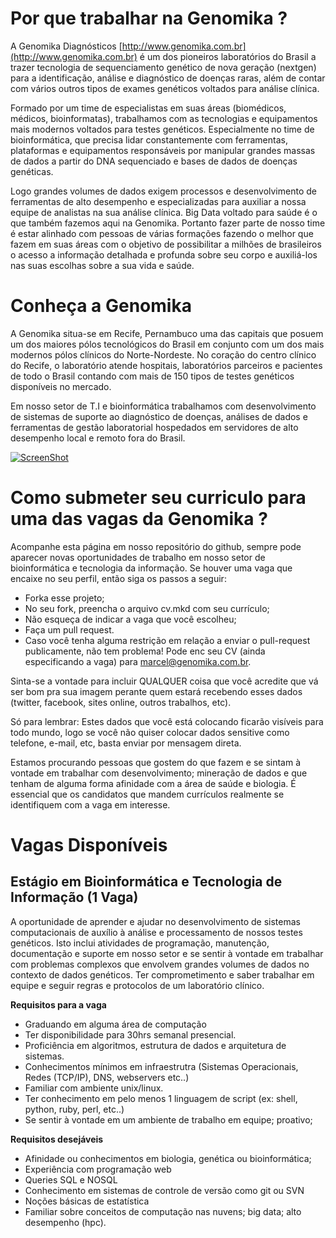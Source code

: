 Por que trabalhar na Genomika ?
===============================

A Genomika Diagnósticos [http://www.genomika.com.br](http://www.genomika.com.br) é um dos pioneiros laboratórios do Brasil a trazer tecnologia de sequenciamento genético de nova geração (nextgen) para a identificação, análise e diagnóstico de doenças raras, além de contar com vários outros tipos de exames genéticos voltados para análise clínica.

Formado por um time de especialistas em suas áreas (biomédicos, médicos, bioinformatas), trabalhamos com as tecnologias e equipamentos mais modernos voltados para testes genéticos. Especialmente no time de bioinformática, que precisa lidar constantemente com ferramentas, plataformas e equipamentos responsáveis por manipular grandes massas de dados a partir do DNA sequenciado e bases de dados de doenças genéticas.  

Logo grandes volumes de dados exigem processos e desenvolvimento de ferramentas de alto desempenho e especializadas para auxiliar a nossa equipe de analistas na sua análise clínica.  Big Data voltado para saúde é o que também fazemos aqui na Genomika. Portanto fazer parte de nosso time é estar alinhado com pessoas de várias formações fazendo o melhor que fazem em suas áreas com o objetivo de possibilitar a milhões de brasileiros o acesso a informação detalhada e profunda sobre seu corpo e auxiliá-los nas suas escolhas sobre a sua vida e saúde.

Conheça a Genomika
===============================================

A Genomika situa-se em Recife, Pernambuco uma das capitais que posuem um dos maiores pólos tecnológicos do Brasil em conjunto com um dos mais modernos pólos clínicos do Norte-Nordeste. No coração do centro clínico do Recife, o laboratório atende hospitais, laboratórios parceiros e pacientes de todo o Brasil contando com mais de 150 tipos de testes genéticos disponíveis no mercado.

Em nosso setor de T.I e bioinformática trabalhamos com desenvolvimento de sistemas de suporte ao diagnóstico de doenças, análises de dados e ferramentas de gestão laboratorial hospedados em servidores de alto desempenho local e remoto fora do Brasil.

[![ScreenShot](http://i1.ytimg.com/vi/pKA83K7sfS8/maxresdefault.jpg)](https://www.youtube.com/watch?v=pKA83K7sfS8)


Como submeter seu curriculo para uma das vagas da Genomika ?
===============================================

Acompanhe esta página em nosso repositório do github, sempre pode aparecer novas oportunidades de trabalho em nosso setor de bioinformática e tecnologia da informação.  Se houver uma vaga que encaixe no seu perfil, então siga os passos a seguir:

* Forka esse projeto;
* No seu fork, preencha o arquivo cv.mkd com seu currículo;
* Não esqueça de indicar a vaga que você escolheu;
* Faça um pull request.
* Caso você tenha alguma restrição em relação a enviar o pull-request publicamente, não tem problema! Pode enc seu CV (ainda especificando a vaga) para [marcel@genomika.com.br](marcel@genomika.com.br).

Sinta-se a vontade para incluir QUALQUER coisa que você acredite que
vá ser bom pra sua imagem perante quem estará recebendo esses dados (twitter,
facebook, sites online, outros trabalhos, etc).

Só para lembrar: Estes dados que você está colocando ficarão visíveis para todo mundo,
logo se você não quiser colocar dados sensitive como telefone, e-mail, etc, basta enviar
por mensagem direta.

Estamos procurando pessoas que gostem do que fazem e se sintam à vontade em trabalhar
com desenvolvimento; mineração de dados e que tenham de alguma forma afinidade com a 
área de saúde e biologia. É essencial que os candidatos que mandem currículos realmente
se identifiquem com a vaga em interesse.


Vagas Disponíveis
=================


Estágio em Bioinformática e Tecnologia de Informação (1 Vaga)
---------------------------------

A oportunidade de aprender e ajudar no desenvolvimento de sistemas computacionais de auxílio à análise e processamento de  nossos testes genéticos. Isto inclui atividades de programação, manutenção, documentação e suporte em nosso setor e se sentir à vontade em trabalhar com problemas complexos que envolvem grandes volumes de dados no contexto de dados genéticos. Ter comprometimento e saber trabalhar em equipe e seguir regras e protocolos de um laboratório clínico.

**Requisitos para a vaga**

* Graduando em alguma área de computação
* Ter disponibilidade para 30hrs semanal presencial.
* Proficiência em algoritmos, estrutura de dados e arquitetura de sistemas. 
* Conhecimentos mínimos em infraestrutra (Sistemas Operacionais, Redes (TCP/IP), DNS, webservers etc..)
* Familiar com ambiente unix/linux.
* Ter conhecimento em pelo menos 1 linguagem de script (ex: shell, python, ruby, perl, etc..)
* Se sentir à vontade em um ambiente de trabalho em equipe; proativo;

**Requisitos desejáveis**

* Afinidade ou conhecimentos em biologia, genética ou bioinformática;
* Experiência com programação web 
* Queries SQL e NOSQL
* Conhecimento em sistemas de controle de versão como git ou SVN
* Noções básicas de estatística 
* Familiar sobre conceitos de computação nas nuvens; big data; alto desempenho (hpc).

